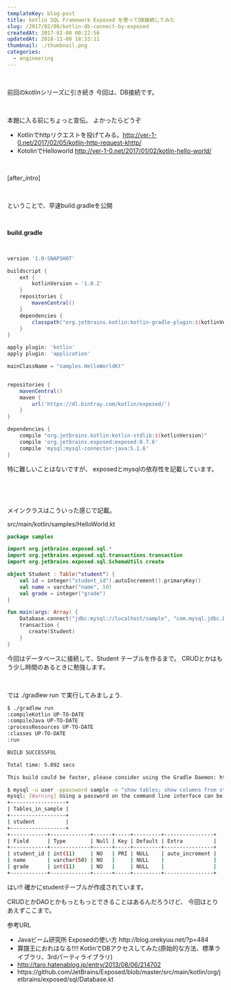 ```yaml
---
templateKey: blog-post
title: kotlin SQL Framework Exposed を使ってDB接続してみた
slug: /2017/02/08/kotlin-db-connect-by-exposed
createdAt: 2017-02-08 00:22:56
updatedAt: 2018-11-08 18:33:11
thumbnail: ./thumbnail.png
categories: 
  - engineering
---
```


&nbsp;

前回のkotlinシリーズに引き続き
今回は、DB接続です。

&nbsp;

本題に入る前にちょっと宣伝。
よかったらどうぞ

<ul>
<li>Kotlinでhttpリクエストを投げてみる。<a href="http://ver-1-0.net/2017/02/05/kotlin-http-request-khttp/" target="_blank" rel="noopener noreferrer">http://ver-1-0.net/2017/02/05/kotlin-http-request-khttp/</a></li>
<li>KotolinでHelloworld <a href="http://ver-1-0.net/2017/01/02/kotlin-hello-world/" target="_blank" rel="noopener noreferrer">http://ver-1-0.net/2017/01/02/kotlin-hello-world/</a></li>
</ul>

&nbsp;

[after_intro]

&nbsp;

ということで、早速build.gradleを公開

&nbsp;

<strong>build.gradle</strong>

&nbsp;
```groovy
version '1.0-SNAPSHOT'

buildscript {
    ext {
        kotlinVersion = '1.0.2'
    }
    repositories {
        mavenCentral()
    }
    dependencies {
        classpath("org.jetbrains.kotlin:kotlin-gradle-plugin:${kotlinVersion}")
    }
}

apply plugin: 'kotlin'
apply plugin: 'application'

mainClassName = "samples.HelloWorldKt"


repositories {
    mavenCentral()
    maven {
        url('https://dl.bintray.com/kotlin/exposed/')
    }
}

dependencies {
    compile "org.jetbrains.kotlin:kotlin-stdlib:${kotlinVersion}"
    compile 'org.jetbrains.exposed:exposed:0.7.6'
    compile 'mysql:mysql-connector-java:5.1.6'
}

```
特に難しいことはないですが、
exposedとmysqlの依存性を記載しています。

&nbsp;

&nbsp;

メインクラスはこういった感じで記載。

src/main/kotlin/samples/HelloWorld.kt


```kotlin
package samples

import org.jetbrains.exposed.sql.*
import org.jetbrains.exposed.sql.transactions.transaction
import org.jetbrains.exposed.sql.SchemaUtils.create

object Student : Table("student") {
    val id = integer("student_id").autoIncrement().primaryKey()
    val name = varchar("name", 50)
    val grade = integer("grade")
}

fun main(args: Array) {
    Database.connect("jdbc:mysql://localhost/sample", "com.mysql.jdbc.Driver","user","password")
    transaction {
       create(Student)
    }
}

```
今回はデータベースに接続して、Student テーブルを作るまで。
CRUDとかはもう少し時間のあるときに勉強します。

&nbsp;

では ./gradlew run で実行してみましょう.
```bash
$ ./gradlew run
:compileKotlin UP-TO-DATE
:compileJava UP-TO-DATE
:processResources UP-TO-DATE
:classes UP-TO-DATE
:run

BUILD SUCCESSFUL

Total time: 5.092 secs

This build could be faster, please consider using the Gradle Daemon: https://docs.gradle.org/2.10/userguide/gradle_daemon.html

$ mysql -u user -ppassword sample -e "show tables; show columns from student"
mysql: [Warning] Using a password on the command line interface can be insecure.
+------------------+
| Tables_in_sample |
+------------------+
| student          |
+------------------+
+------------+-------------+------+-----+---------+----------------+
| Field      | Type        | Null | Key | Default | Extra          |
+------------+-------------+------+-----+---------+----------------+
| student_id | int(11)     | NO   | PRI | NULL    | auto_increment |
| name       | varchar(50) | NO   |     | NULL    |                |
| grade      | int(11)     | NO   |     | NULL    |                |
+------------+-------------+------+-----+---------+----------------+


```
はい!!
確かにstudentテーブルが作成されています。

CRUDとかDAOとかもっともっとできることはあるんだろうけど、
今回はとりあえずここまで。

参考URL

<ul>
 	<li>Javaビーム研究所 Exposedの使い方 http://blog.orekyuu.net/?p=484</li>
 	<li>算譜王におれはなる!!!! KotlinでDBアクセスしてみた(原始的な方法、標準ライブラリ、3rdパーティライブラリ)</li>
 	<li><a href="http://taro.hatenablog.jp/entry/2013/08/06/214702">http://taro.hatenablog.jp/entry/2013/08/06/214702</a></li>
 	<li>https://github.com/JetBrains/Exposed/blob/master/src/main/kotlin/org/jetbrains/exposed/sql/Database.kt</li>
</ul>

&nbsp;
